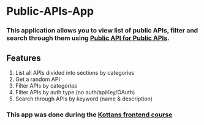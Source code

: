 # Public-APIs-App
### This application allows you to view list of public APIs, filter and search through them using [Public API for Public APIs](https://github.com/davemachado/public-api).
## Features
1. List all APIs divided into sections by categories
2. Get a random API
3. Filter APIs by categorias 
4. Filter APIs by auth type (no auth/apiKey/OAuth)
5. Search through APIs by keyword (name & description)
### This app was done during the [Kottans frontend course](https://kottans.org)
